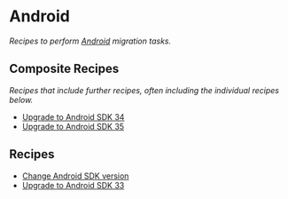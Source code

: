 # Android

_Recipes to perform [Android](https://android.com/) migration tasks._

## Composite Recipes

_Recipes that include further recipes, often including the individual recipes below._

* [Upgrade to Android SDK 34](./upgradetoandroidsdk34.md)
* [Upgrade to Android SDK 35](./upgradetoandroidsdk35.md)

## Recipes

* [Change Android SDK version](./changeandroidsdkversion.md)
* [Upgrade to Android SDK 33](./upgradetoandroidsdk33.md)


